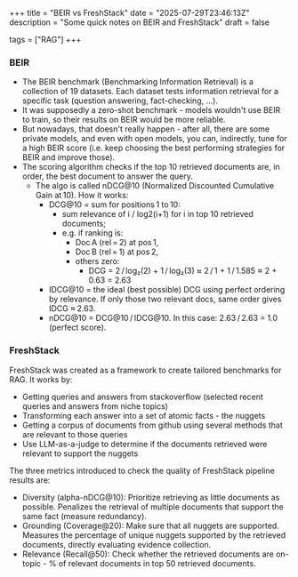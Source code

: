+++
title = "BEIR vs FreshStack"
date = "2025-07-29T23:46:13Z"
description = "Some quick notes on BEIR and FreshStack"
draft = false

tags = ["RAG"]
+++

### BEIR
* The BEIR benchmark (Benchmarking Information Retrieval) is a collection of 19 datasets. Each dataset tests information retrieval for a specific task (question answering, fact-checking, ...).
* It was supposedly a zero-shot benchmark - models wouldn't use BEIR to train, so their results on BEIR would be more reliable.
* But nowadays, that doesn't really happen - after all, there are some private models, and even with open models, you can, indirectly, tune for a high BEIR score (i.e. keep choosing the best performing strategies for BEIR and improve those).
* The scoring algorithm checks if the top 10 retrieved documents are, in order, the best document to answer the query.
	* The algo is called nDCG@10 (Normalized Discounted Cumulative Gain at 10). How it works:
		* DCG@10 = sum for positions 1 to 10:
			* sum relevance of i / log⁡2(i+1) for i in top 10 retrieved documents;
			* e.g. if ranking is:
				* Doc A (rel = 2) at pos 1,
				* Doc B (rel = 1) at pos 2,
				* others zero:
					* DCG = 2 / log₂(2) + 1 / log₂(3) ≈ 2 / 1 + 1 / 1.585 ≈ 2 + 0.63 = 2.63
		* IDCG@10 = the ideal (best possible) DCG using perfect ordering by relevance. If only those two relevant docs, same order gives IDCG ≈ 2.63.
		* nDCG@10 = DCG@10 / IDCG@10. In this case: 2.63 / 2.63 = 1.0 (perfect score).

### FreshStack

FreshStack was created as a framework to create tailored benchmarks for RAG. It works by:
* Getting queries and answers from stackoverflow (selected recent queries and answers from niche topics)
* Transforming each answer into a set of atomic facts - the nuggets
* Getting a corpus of documents from github using several methods that are relevant to those queries
* Use LLM-as-a-judge to determine if the documents retrieved were relevant to support the nuggets

The three metrics introduced to check the quality of FreshStack pipeline results are:
* Diversity (alpha-nDCG@10): Prioritize retrieving as little documents as possible. Penalizes the retrieval of multiple documents that support the same fact (measure redundancy).
* Grounding (Coverage@20): Make sure that all nuggets are supported. Measures the percentage of unique nuggets supported by the retrieved documents, directly evaluating evidence collection.
* Relevance (Recall@50): Check whether the retrieved documents are on-topic - % of relevant documents in top 50 retrieved documents.